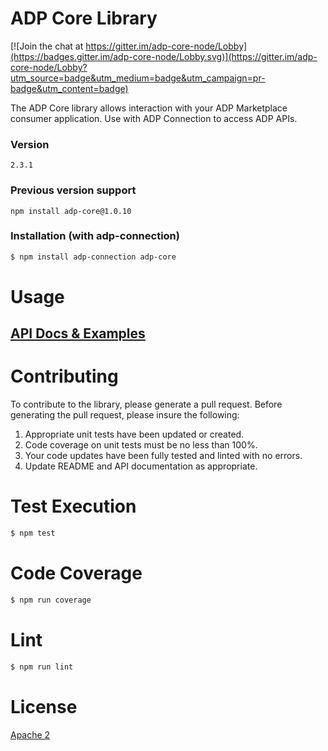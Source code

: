 # ADP Core Library

[![Join the chat at https://gitter.im/adp-core-node/Lobby](https://badges.gitter.im/adp-core-node/Lobby.svg)](https://gitter.im/adp-core-node/Lobby?utm_source=badge&utm_medium=badge&utm_campaign=pr-badge&utm_content=badge)

The ADP Core library allows interaction with your ADP Marketplace consumer application. Use with ADP Connection to access ADP APIs.

### Version
`2.3.1`

### Previous version support 
`npm install adp-core@1.0.10`

### Installation (with adp-connection)
```sh
$ npm install adp-connection adp-core
```

# Usage 
## [API Docs & Examples](docs)

# Contributing
To contribute to the library, please generate a pull request. Before generating the pull request, please insure the following:
1. Appropriate unit tests have been updated or created.
2. Code coverage on unit tests must be no less than 100%.
3. Your code updates have been fully tested and linted with no errors. 
4. Update README and API documentation as appropriate.


# Test Execution
```sh
$ npm test
```

# Code Coverage
```sh
$ npm run coverage
```

# Lint
```sh
$ npm run lint
```

# License 
[Apache 2](http://www.apache.org/licenses/LICENSE-2.0)

